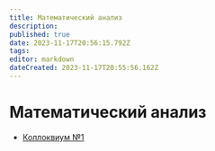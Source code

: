 ```yaml
---
title: Математический анализ
description: 
published: true
date: 2023-11-17T20:56:15.792Z
tags: 
editor: markdown
dateCreated: 2023-11-17T20:55:56.162Z
---
```


# Математический анализ

- [Коллоквиум №1](/matan/kollok1)